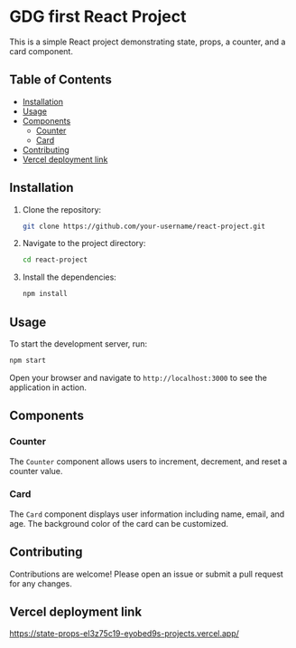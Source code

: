 # GDG first React Project

This is a simple React project demonstrating state, props, a counter, and a card component.

## Table of Contents

- [Installation](#installation)
- [Usage](#usage)
- [Components](#components)
  - [Counter](#counter)
  - [Card](#card)
- [Contributing](#contributing)
- [Vercel deployment link](#deployment)

## Installation

1. Clone the repository:
   ```sh
   git clone https://github.com/your-username/react-project.git
   ```
2. Navigate to the project directory:
   ```sh
   cd react-project
   ```
3. Install the dependencies:
   ```sh
   npm install
   ```

## Usage

To start the development server, run:
```sh
npm start
```
Open your browser and navigate to `http://localhost:3000` to see the application in action.

## Components

### Counter

The `Counter` component allows users to increment, decrement, and reset a counter value.

### Card

The `Card` component displays user information including name, email, and age. The background color of the card can be customized.

## Contributing

Contributions are welcome! Please open an issue or submit a pull request for any changes.

## Vercel deployment link

https://state-props-el3z75c19-eyobed9s-projects.vercel.app/
